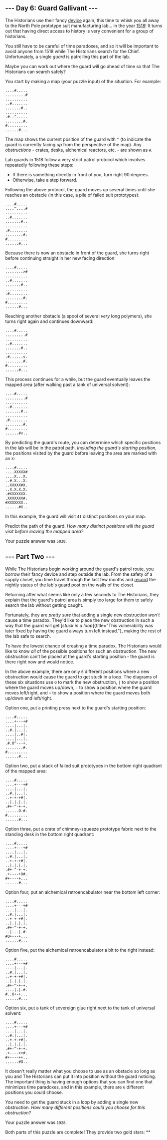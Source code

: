 
\-\-- Day 6: Guard Gallivant \-\--
----------------------------------

The Historians use their fancy [device](4) again, this time to whisk you
all away to the North Pole prototype suit manufacturing lab\... in the
year [1518](/2018/day/5)! It turns out that having direct access to
history is very convenient for a group of historians.

You still have to be careful of time paradoxes, and so it will be
important to avoid anyone from 1518 while The Historians search for the
Chief. Unfortunately, a single *guard* is patrolling this part of the
lab.

Maybe you can work out where the guard will go ahead of time so that The
Historians can search safely?

You start by making a map (your puzzle input) of the situation. For
example:

    ....#.....
    .........#
    ..........
    ..#.......
    .......#..
    ..........
    .#..^.....
    ........#.
    #.........
    ......#...

The map shows the current position of the guard with `^` (to indicate
the guard is currently facing *up* from the perspective of the map). Any
*obstructions* - crates, desks, alchemical reactors, etc. - are shown as
`#`.

Lab guards in 1518 follow a very strict patrol protocol which involves
repeatedly following these steps:

-   If there is something directly in front of you, turn right 90
    degrees.
-   Otherwise, take a step forward.

Following the above protocol, the guard moves up several times until she
reaches an obstacle (in this case, a pile of failed suit prototypes):

    ....#.....
    ....^....#
    ..........
    ..#.......
    .......#..
    ..........
    .#........
    ........#.
    #.........
    ......#...

Because there is now an obstacle in front of the guard, she turns right
before continuing straight in her new facing direction:

    ....#.....
    ........>#
    ..........
    ..#.......
    .......#..
    ..........
    .#........
    ........#.
    #.........
    ......#...

Reaching another obstacle (a spool of several *very* long polymers), she
turns right again and continues downward:

    ....#.....
    .........#
    ..........
    ..#.......
    .......#..
    ..........
    .#......v.
    ........#.
    #.........
    ......#...

This process continues for a while, but the guard eventually leaves the
mapped area (after walking past a tank of universal solvent):

    ....#.....
    .........#
    ..........
    ..#.......
    .......#..
    ..........
    .#........
    ........#.
    #.........
    ......#v..

By predicting the guard\'s route, you can determine which specific
positions in the lab will be in the patrol path. *Including the guard\'s
starting position*, the positions visited by the guard before leaving
the area are marked with an `X`:

    ....#.....
    ....XXXXX#
    ....X...X.
    ..#.X...X.
    ..XXXXX#X.
    ..X.X.X.X.
    .#XXXXXXX.
    .XXXXXXX#.
    #XXXXXXX..
    ......#X..

In this example, the guard will visit `41` distinct positions on your
map.

Predict the path of the guard. *How many distinct positions will the
guard visit before leaving the mapped area?*

Your puzzle answer was `5030`.

\-\-- Part Two \-\-- 
--------------------

While The Historians begin working around the guard\'s patrol route, you
borrow their fancy device and step outside the lab. From the safety of a
supply closet, you time travel through the last few months and
[record](/2018/day/4) the nightly status of the lab\'s guard post on the
walls of the closet.

Returning after what seems like only a few seconds to The Historians,
they explain that the guard\'s patrol area is simply too large for them
to safely search the lab without getting caught.

Fortunately, they are *pretty sure* that adding a single new obstruction
*won\'t* cause a time paradox. They\'d like to place the new obstruction
in such a way that the guard will get [*stuck in a
loop*]{title="This vulnerability was later fixed by having the guard always turn left instead."},
making the rest of the lab safe to search.

To have the lowest chance of creating a time paradox, The Historians
would like to know *all* of the possible positions for such an
obstruction. The new obstruction can\'t be placed at the guard\'s
starting position - the guard is there right now and would notice.

In the above example, there are only `6` different positions where a new
obstruction would cause the guard to get stuck in a loop. The diagrams
of these six situations use `O` to mark the new obstruction, `|` to show
a position where the guard moves up/down, `-` to show a position where
the guard moves left/right, and `+` to show a position where the guard
moves both up/down and left/right.

Option one, put a printing press next to the guard\'s starting position:

    ....#.....
    ....+---+#
    ....|...|.
    ..#.|...|.
    ....|..#|.
    ....|...|.
    .#.O^---+.
    ........#.
    #.........
    ......#...

Option two, put a stack of failed suit prototypes in the bottom right
quadrant of the mapped area:

    ....#.....
    ....+---+#
    ....|...|.
    ..#.|...|.
    ..+-+-+#|.
    ..|.|.|.|.
    .#+-^-+-+.
    ......O.#.
    #.........
    ......#...

Option three, put a crate of chimney-squeeze prototype fabric next to
the standing desk in the bottom right quadrant:

    ....#.....
    ....+---+#
    ....|...|.
    ..#.|...|.
    ..+-+-+#|.
    ..|.|.|.|.
    .#+-^-+-+.
    .+----+O#.
    #+----+...
    ......#...

Option four, put an alchemical retroencabulator near the bottom left
corner:

    ....#.....
    ....+---+#
    ....|...|.
    ..#.|...|.
    ..+-+-+#|.
    ..|.|.|.|.
    .#+-^-+-+.
    ..|...|.#.
    #O+---+...
    ......#...

Option five, put the alchemical retroencabulator a bit to the right
instead:

    ....#.....
    ....+---+#
    ....|...|.
    ..#.|...|.
    ..+-+-+#|.
    ..|.|.|.|.
    .#+-^-+-+.
    ....|.|.#.
    #..O+-+...
    ......#...

Option six, put a tank of sovereign glue right next to the tank of
universal solvent:

    ....#.....
    ....+---+#
    ....|...|.
    ..#.|...|.
    ..+-+-+#|.
    ..|.|.|.|.
    .#+-^-+-+.
    .+----++#.
    #+----++..
    ......#O..

It doesn\'t really matter what you choose to use as an obstacle so long
as you and The Historians can put it into position without the guard
noticing. The important thing is having enough options that you can find
one that minimizes time paradoxes, and in this example, there are `6`
different positions you could choose.

You need to get the guard stuck in a loop by adding a single new
obstruction. *How many different positions could you choose for this
obstruction?*

Your puzzle answer was `1928`.

Both parts of this puzzle are complete! They provide two gold stars:
\*\*
